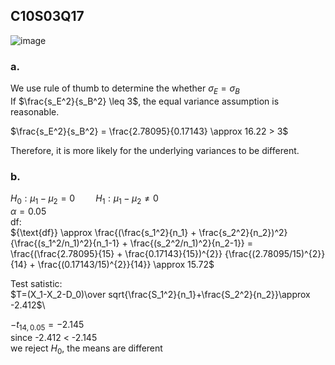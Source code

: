 ## C10S03Q17
![image](https://github.com/user-attachments/assets/4e9b3cb4-24da-4b2c-b70f-97f9da9f2232)
### a.
We use rule of thumb to determine the whether $\sigma_E=\sigma_B$\
If $\frac{s_E^2}{s_B^2} \leq 3$, the equal variance assumption is reasonable.

$\frac{s_E^2}{s_B^2} =  \frac{2.78095}{0.17143} \approx 16.22 > 3$

Therefore, it is more likely for the underlying variances to be different.
### b.
$H_0: \mu_1 - \mu_2 = 0 \quad \quad H_1: \mu_1 - \mu_2 \neq 0$\
$\alpha=0.05$\
df:\
${\text{df}} \approx \frac{(\frac{s_1^2}{n_1} + \frac{s_2^2}{n_2})^2} {\frac{(s_1^2/n_1)^2}{n_1-1} + \frac{(s_2^2/n_1)^2}{n_2-1}} 
= \frac{(\frac{2.78095}{15} + \frac{0.17143}{15})^{2}} {\frac{(2.78095/15)^{2}}{14} + \frac{(0.17143/15)^{2}}{14}} \approx 15.72$

Test satistic:\
$T=(X_1-X_2-D_0)\over sqrt{\frac{S_1^2}{n_1}+\frac{S_2^2}{n_2}}\approx -2.412$\

$-t_{14, 0.05} = -2.145$  
since -2.412 < -2.145  
we reject $H_0$, the means are different
